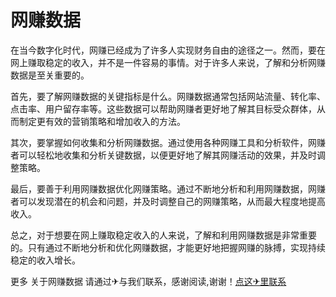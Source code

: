 # 网赚数据

在当今数字化时代，网赚已经成为了许多人实现财务自由的途径之一。然而，要在网上赚取稳定的收入，并不是一件容易的事情。对于许多人来说，了解和分析网赚数据是至关重要的。

首先，要了解网赚数据的关键指标是什么。网赚数据通常包括网站流量、转化率、点击率、用户留存率等。这些数据可以帮助网赚者更好地了解其目标受众群体，从而制定更有效的营销策略和增加收入的方法。

其次，要掌握如何收集和分析网赚数据。通过使用各种网赚工具和分析软件，网赚者可以轻松地收集和分析关键数据，以便更好地了解其网赚活动的效果，并及时调整策略。

最后，要善于利用网赚数据优化网赚策略。通过不断地分析和利用网赚数据，网赚者可以发现潜在的机会和问题，并及时调整自己的网赚策略，从而最大程度地提高收入。

总之，对于想要在网上赚取稳定收入的人来说，了解和利用网赚数据是非常重要的。只有通过不断地分析和优化网赚数据，才能更好地把握网赚的脉搏，实现持续稳定的收入增长。

更多 关于网赚数据 请通过✈与我们联系，感谢阅读,谢谢！[点这✈里联系](https://ads.k02.cc)